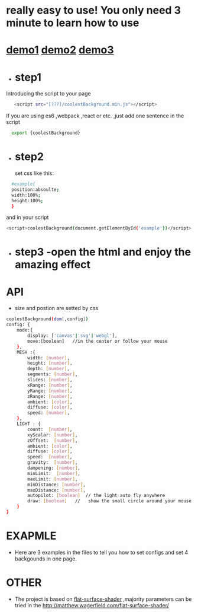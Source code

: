 #  really easy to use! You only need 3 minute to learn how to use
# [demo1]  [demo2]  [demo3]
[demo1]:<https://a49666.github.io/coolest-background/example/example1.html>
[demo2]:<https://a49666.github.io/coolest-background/example/example2.html>
[demo3]:<https://a49666.github.io/coolest-background/example/example3.html>

  - # step1
  Introducing  the script to your page
```sh
   <script src="[???]/coolestBackground.min.js"></script>
```
  If you are using es6 ,webpack ,react or etc. ,just add one sentence in the script
```sh
  export {coolestBackground}
```
- # step2 
  set css like this:
```sh
  #example{
  position:absoulte;
  width:100%;
  height:100%;
  }
```
  and in your script
```sh
<script>coolestBackground(document.getElementById('example'))</script>
```
- # step3 -open the html and enjoy the amazing effect
#  API
- size and postion are setted by css
```sh
coolestBackground(dom[,config])
config: {
    mode:{
        display: ['canvas'|'svg'|'webgl'], 
        move:[boolean]   //in the center or follow your mouse
    },
    MESH :{          
        width: [number],
        height: [number],
        depth: [number],
        segments: [number],
        slices: [number],
        xRange: [number],
        yRange: [number],
        zRange: [number],
        ambient: [color],
        diffuse: [color],
        speed: [number],
    },
    LIGHT : {
        count:  [number],
        xyScalar: [number],
        zOffset:  [number],
        ambient: [color],
        diffuse: [color],
        speed:  [number],
        gravity:  [number],
        dampening: [number],
        minLimit:  [number],
        maxLimit: [number],
        minDistance: [number],
        maxDistance: [number],
        autopilot: [boolean]  // the light auto fly anywhere
        draw: [boolean]   //   show the small circle around your mouse
    }
}
```
#  EXAPMLE
- Here are 3 examples in the files to tell you how to set configs and set 4 backgounds in one page.

#   OTHER
- The project is based on [flat-surface-shader] ,majority parameters can be tried in the http://matthew.wagerfield.com/flat-surface-shader/ 

[flat-surface-shader]: <https://github.com/wagerfield/flat-surface-shader>
